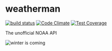 weatherman
==========

[![build status](https://travis-ci.org/mxabierto/weatherman.svg?branch=master)](https://travis-ci.org/mxabierto/weatherman) [![Code Climate](https://codeclimate.com/github/mxabierto/weatherman.png)](https://codeclimate.com/github/mxabierto/weatherman) [![Test Coverage](https://codeclimate.com/github/mxabierto/weatherman/coverage.png)](https://codeclimate.com/github/mxabierto/weatherman)

The unofficial NOAA API

![winter is coming](https://raw.githubusercontent.com/mxabierto/weatherman/master/cover.jpg)

